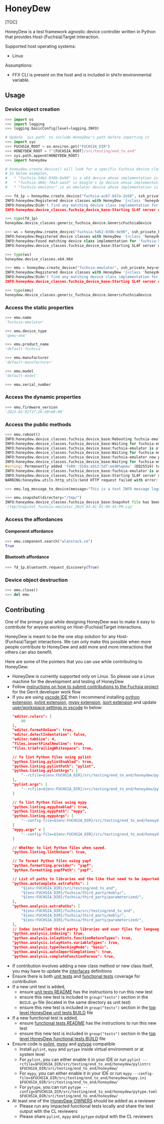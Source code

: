 # HoneyDew

[TOC]

HoneyDew is a test framework agnostic device controller written in Python that
provides Host-(Fuchsia)Target interaction.

Supported host operating systems:
* Linux

Assumptions:
* FFX CLI is present on the host and is included in `$PATH` environmental
  variable.

## Usage

### Device object creation
```python
>>> import os
>>> import logging
>>> logging.basicConfig(level=logging.INFO)

# Update `sys.path` to include HoneyDew's path before importing it
>>> import sys
>>> FUCHSIA_ROOT = os.environ.get("FUCHSIA_DIR")
>>> HONEYDEW_ROOT = f"{FUCHSIA_ROOT}/src/testing/end_to_end"
>>> sys.path.append(HONEYDEW_ROOT)
>>> import honeydew

# honeydew.create_device() will look for a specific Fuchsia device class implementation that matches the device type specified and if it finds, it returns that specific device type object, else returns GenericFuchsiaDevice object.
# In below examples,
#   * "fuchsia-54b2-038b-6e90" is a x64 device whose implementation is present in HoneyDew. Hence returning honeydew.device_classes.x64.X64 object.
#   * "fuchsia-d88c-79a3-aa1d" is Google's 1p device whose implementation is not present in HoneyDew. Hence returning a generic_fuchsia_device.GenericFuchsiaDevice object.
#   * "fuchsia-emulator" is an emulator device whose implementation is not present in HoneyDew. Hence returning a generic_fuchsia_device.GenericFuchsiaDevice object.

>>> fd_1p = honeydew.create_device("fuchsia-ac67-847a-2e50", ssh_private_key=os.environ.get("SSH_PRIVATE_KEY_FILE"))
INFO:honeydew:Registered device classes with HoneyDew '{<class 'honeydew.device_classes.generic_fuchsia_device.GenericFuchsiaDevice'>, <class 'honeydew.device_classes.x64.X64'>, <class 'honeydew.device_classes.fuchsia_device_base.FuchsiaDeviceBase'>}'
INFO:honeydew:Didn't find any matching device class implementation for 'fuchsia-ac67-847a-2e50'. So returning 'GenericFuchsiaDevice'
INFO:honeydew.device_classes.fuchsia_device_base:Starting SL4F server on fuchsia-ac67-847a-2e50...

>>> type(fd_1p)
honeydew.device_classes.generic_fuchsia_device.GenericFuchsiaDevice

>>> ws = honeydew.create_device("fuchsia-54b2-038b-6e90", ssh_private_key=os.environ.get("SSH_PRIVATE_KEY_FILE"))
INFO:honeydew:Registered device classes with HoneyDew '{<class 'honeydew.device_classes.generic_fuchsia_device.GenericFuchsiaDevice'>, <class 'honeydew.device_classes.x64.X64'>, <class 'honeydew.device_classes.fuchsia_device_base.FuchsiaDeviceBase'>}'
INFO:honeydew:Found matching device class implementation for 'fuchsia-54b2-038b-6e90' as 'X64'
INFO:honeydew.device_classes.fuchsia_device_base:Starting SL4F server on fuchsia-54b2-038b-6e90...

>>> type(ws)
honeydew.device_classes.x64.X64

>>> emu = honeydew.create_device("fuchsia-emulator", ssh_private_key=os.environ.get("SSH_PRIVATE_KEY_FILE"))
INFO:honeydew:Registered device classes with HoneyDew '{<class 'honeydew.device_classes.generic_fuchsia_device.GenericFuchsiaDevice'>, <class 'honeydew.device_classes.x64.X64'>, <class 'honeydew.device_classes.fuchsia_device_base.FuchsiaDeviceBase'>}'
INFO:honeydew:Didn't find any matching device class implementation for 'fuchsia-emulator'. So returning 'GenericFuchsiaDevice'
INFO:honeydew.device_classes.fuchsia_device_base:Starting SL4F server on fuchsia-emulator...

>>> type(emu)
honeydew.device_classes.generic_fuchsia_device.GenericFuchsiaDevice
```

### Access the static properties
```python
>>> emu.name
'fuchsia-emulator'

>>> emu.device_type
'qemu-x64'

>>> emu.product_name
'default-fuchsia'

>>> emu.manufacturer
'default-manufacturer'

>>> emu.model
'default-model'

>>> emu.serial_number
```

### Access the dynamic properties
```python
>>> emu.firmware_version
'2023-02-01T17:26:40+00:00'
```

### Access the public methods
```python
>>> emu.reboot()
INFO:honeydew.device_classes.fuchsia_device_base:Rebooting fuchsia-emulator...
INFO:honeydew.device_classes.fuchsia_device_base:Waiting for fuchsia-emulator to go offline...
INFO:honeydew.device_classes.fuchsia_device_base:fuchsia-emulator is offline.
INFO:honeydew.device_classes.fuchsia_device_base:Waiting for fuchsia-emulator to become pingable...
INFO:honeydew.device_classes.fuchsia_device_base:fuchsia-emulator now pingable.
INFO:honeydew.device_classes.fuchsia_device_base:Waiting for fuchsia-emulator to allow ssh connection...
Warning: Permanently added 'fe80::55da:a912:5df:ee98%qemu' (ED25519) to the list of known hosts.
INFO:honeydew.device_classes.fuchsia_device_base:fuchsia-emulator is available via ssh.
INFO:honeydew.device_classes.fuchsia_device_base:Starting SL4F server on fuchsia-emulator...
WARNING:honeydew.utils.http_utils:Send HTTP request failed with error: '<urlopen error [Errno 111] Connection refused>' on iteration 1/3

>>> emu.log_message_to_device(message="This is a test INFO message logged by HoneyDew", level=honeydew.custom_types.LEVEL.INFO)

>>> emu.snapshot(directory="/tmp/")
INFO:honeydew.device_classes.fuchsia_device_base:Snapshot file has been saved @ '/tmp/Snapshot_fuchsia-emulator_2023-03-01-01-09-43-PM.zip'
'/tmp/Snapshot_fuchsia-emulator_2023-03-01-01-09-43-PM.zip'
```

### Access the affordances

#### Component affordance
```python
>>> emu.component.search("wlanstack.cm")
True
```

#### Bluetooth affordance
```python
>>> fd_1p.bluetooth.request_discovery(True)
```

### Device object destruction
```python
>>> emu.close()
>>> del emu
```

## Contributing
One of the primary goal while designing HoneyDew was to make it easy to
contribute for anyone working on Host-(Fuchsia)Target interactions.

HoneyDew is meant to be the one stop solution for any Host-(Fuchsia)Target
interactions. We can only make this possible when more people contribute to
HoneyDew and add more and more interactions that others can also benefit.

Here are some of the pointers that you can use while contributing to HoneyDew:
* HoneyDew is currently supported only on Linux. So please use a Linux machine
  for the development and testing of HoneyDew
* Follow [instructions on how to submit contributions to the Fuchsia project]
  for the Gerrit developer work flow
* If you are using [vscode IDE] then I recommend installing
  [python extension], [pylint extension], [mypy extension], [isort extension]
  and update [user/workspace settings in vscode] to below:
    ```json
    "editor.rulers": [
        80
    ],
    "editor.formatOnSave": true,
    "editor.detectIndentation": false,
    "editor.tabSize": 4,
    "files.insertFinalNewline": true,
    "files.trimTrailingWhitespace": true,

    // To lint Python files using pylint
    "python.linting.pylintEnabled": true,
    "python.linting.pylintPath": "pylint",
    "python.linting.pylintArgs": [
        "--rcfile=${env:FUCHSIA_DIR}/src/testing/end_to_end/honeydew/pylintrc"
    ],
    "pylint.args": [
        "--rcfile=${env:FUCHSIA_DIR}/src/testing/end_to_end/honeydew/pylintrc"
    ]

    // To lint Python files using mypy
    "python.linting.mypyEnabled": true,
    "python.linting.mypyPath": "mypy",
    "python.linting.mypyArgs": [
        "--config-file=${env:FUCHSIA_DIR}/src/testing/end_to_end/honeydew/mypy.ini"
    ]
    "mypy.args" = [
        "--config-file=${env:FUCHSIA_DIR}/src/testing/end_to_end/honeydew/mypy.ini"
    ]

    // Whether to lint Python files when saved.
    "python.linting.lintOnSave": true,

    // To format Python files using yapf
    "python.formatting.provider": "yapf",
    "python.formatting.yapfPath": "yapf",

    // List of paths to libraries and the like that need to be imported by auto complete engine. E.g. when using Google App SDK, the paths are not in system path, hence need to be added into this list.
    "python.autoComplete.extraPaths": [
        "${env:FUCHSIA_DIR}/src/testing/end_to_end",
        "${env:FUCHSIA_DIR}/fuchsia/third_party/mobly/",
        "${env:FUCHSIA_DIR}/fuchsia/third_party/parameterized/",
    ],
    "python.analysis.extraPaths": [
        "${env:FUCHSIA_DIR}/fuchsia/src/testing/end_to_end",
        "${env:FUCHSIA_DIR}/fuchsia/third_party/mobly/",
        "${env:FUCHSIA_DIR}/fuchsia/third_party/parameterized/",
    ],
    // Index installed third party libraries and user files for language features such as auto-import, add import, workspace symbols and etc.
    "python.analysis.indexing": true,
    "python.analysis.inlayHints.functionReturnTypes": true,
    "python.analysis.inlayHints.variableTypes": true,
    "python.analysis.typeCheckingMode": "basic",
    "python.analysis.autoImportCompletions": true,
    "python.analysis.completeFunctionParens": true,
    ```
* If contribution involves adding a new class method or new class itself, you
  may have to update the [interfaces] definitions
* Ensure there is both [unit tests] and [functional tests] coverage for
  contribution
* If a new unit test is added,
  * ensure [unit tests README] has the instructions to run this new test
  * ensure this new test is included in `group("tests")` section in the
    `BUILD.gn` file (located in the same directory as unit test)
  * ensure this new test is included in `group("tests")` section in the
    [top level HoneyDew unit tests BUILD] file
* If a new functional test is added,
  * ensure [functional tests README] has the instructions to run this new test
  * ensure this new test is included in `group("tests")` section in the
    [top level HoneyDew functional tests BUILD] file
* Ensure code is [pylint], [mypy] and [pytype] compatible
  * Install `pylint`, `mypy` and `pytype` inside virtual environment or at system level
  * For `pylint`, you can either enable it in your IDE or
    run `pylint --rcfile=$FUCHSIA_DIR/src/testing/end_to_end/honeydew/pylintrc $FUCHSIA_DIR/src/testing/end_to_end/honeydew/`
  * For `mypy`, you can either enable it in your IDE or
    run `mypy --config-file=$FUCHSIA_DIR/src/testing/end_to_end/honeydew/mypy.ini $FUCHSIA_DIR/src/testing/end_to_end/honeydew/`
  * For `pytype`, you can run `pytype --config=$FUCHSIA_DIR/src/testing/end_to_end/honeydew/pytype.toml $FUCHSIA_DIR/src/testing/end_to_end/honeydew/`
* At least one of the [HoneyDew OWNERS] should be added as a reviewer
  * Please run any impacted functional tests locally and share the test output
    with the CL reviewers
  * Please share `pylint`, `mypy` and `pytype` output with the CL reviewers

[HoneyDew OWNERS]: https://fuchsia.googlesource.com/fuchsia/+/refs/heads/main/src/testing/end_to_end/OWNERS

[interfaces]: https://fuchsia.googlesource.com/fuchsia/+/refs/heads/main/src/testing/end_to_end/honeydew/interfaces/

[unit tests]: https://fuchsia.googlesource.com/fuchsia/+/refs/heads/main/src/testing/end_to_end/honeydew/tests/unit_tests/

[unit tests README]: https://fuchsia.googlesource.com/fuchsia/+/refs/heads/main/src/testing/end_to_end/honeydew/tests/unit_tests/README.md

[top level HoneyDew unit tests BUILD]: https://fuchsia.googlesource.com/fuchsia/+/refs/heads/main/src/testing/end_to_end/honeydew/tests/unit_tests/BUILD.gn

[functional tests]: https://fuchsia.googlesource.com/fuchsia/+/refs/heads/main/src/testing/end_to_end/honeydew/tests/functional_tests/

[functional tests README]: https://fuchsia.googlesource.com/fuchsia/+/refs/heads/main/src/testing/end_to_end/honeydew/tests/functional_tests/README.md

[top level HoneyDew functional tests BUILD]: https://fuchsia.googlesource.com/fuchsia/+/refs/heads/main/src/testing/end_to_end/honeydew/tests/functional_tests/BUILD.gn

[instructions on how to submit contributions to the Fuchsia project]: https://fuchsia.dev/fuchsia-src/development/source_code/contribute_changes

[//third_party]: https://fuchsia.googlesource.com/third_party/

[pylint]: https://pypi.org/project/pylint/

[mypy]: https://mypy.readthedocs.io/en/stable/

[pytype]: https://google.github.io/pytype/

[vscode IDE]: https://code.visualstudio.com/docs/python/python-tutorial

[python extension]: https://marketplace.visualstudio.com/items?itemName=ms-python.python

[pylint extension]: https://marketplace.visualstudio.com/items?itemName=ms-python.pylint

[mypy extension]: https://marketplace.visualstudio.com/items?itemName=ms-python.mypy-type-checker

[isort extension]: https://marketplace.visualstudio.com/items?itemName=ms-python.isort

[user/workspace settings in vscode]: https://code.visualstudio.com/docs/getstarted/settings
